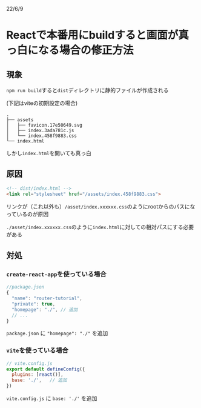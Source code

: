 22/6/9
# Reactで本番用にbuildすると画面が真っ白になる場合の修正方法

## 現象

`npm run build`すると`dist`ディレクトリに静的ファイルが作成される

(下記はviteの初期設定の場合)
```
.
├── assets
│   ├── favicon.17e50649.svg
│   ├── index.3ada781c.js
│   └── index.458f9883.css
└── index.html
```
しかし`index.html`を開いても真っ白

## 原因
```html
<!-- dist/index.html -->
<link rel="stylesheet" href="/assets/index.458f9883.css">
```
リンクが（これ以外も）`/asset/index.xxxxxx.css`のようにrootからのパスになっているのが原因

`./asset/index.xxxxxx.css`のように`index.html`に対しての相対パスにする必要がある

## 対処

### `create-react-app`を使っている場合

```js
//package.json
{
  "name": "router-tutorial",
  "private": true,
  "homepage": "./", // 追加
  // ...
}
```
`package.json` に `"homepage": "./"` を追加

### `vite`を使っている場合
```js
// vite.config.js
export default defineConfig({
  plugins: [react()],
  base: './',   // 追加
})
```
`vite.config.js` に `base: './'` を追加
